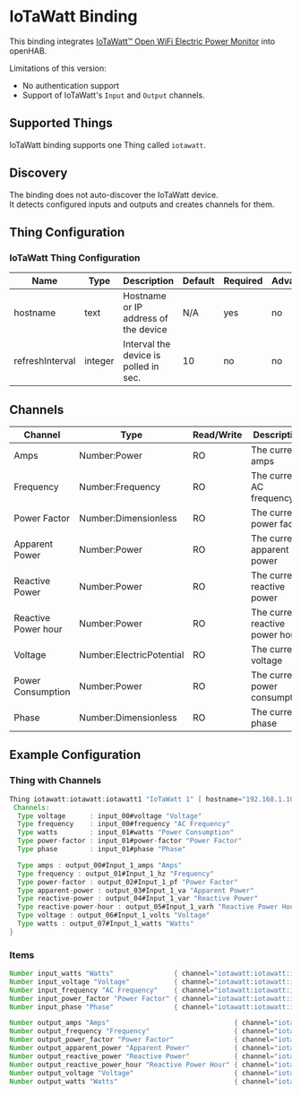 # IoTaWatt Binding

This binding integrates [IoTaWatt™ Open WiFi Electric Power Monitor](https://iotawatt.com/) into openHAB.

Limitations of this version:

- No authentication support
- Support of IoTaWatt's `Input` and `Output` channels.

## Supported Things

IoTaWatt binding supports one Thing called `iotawatt`.

## Discovery

The binding does not auto-discover the IoTaWatt device.  
It detects configured inputs and outputs and creates channels for them.

## Thing Configuration

### IoTaWatt Thing Configuration

| Name            | Type    | Description                          | Default | Required | Advanced |
|-----------------|---------|--------------------------------------|---------|----------|----------|
| hostname        | text    | Hostname or IP address of the device | N/A     | yes      | no       |
| refreshInterval | integer | Interval the device is polled in sec. | 10      | no       | no       |

## Channels

| Channel             | Type                     | Read/Write | Description                     |
|---------------------|--------------------------|------------|---------------------------------|
| Amps                | Number:Power             | RO         | The current amps                |
| Frequency           | Number:Frequency         | RO         | The current AC frequency        |
| Power Factor        | Number:Dimensionless     | RO         | The current power factor        |
| Apparent Power      | Number:Power             | RO         | The current apparent power      |
| Reactive Power      | Number:Power             | RO         | The current reactive power      |
| Reactive Power hour | Number:Power             | RO         | The current reactive power hour |
| Voltage             | Number:ElectricPotential | RO         | The current voltage             |
| Power Consumption   | Number:Power             | RO         | The current power consumption   |
| Phase               | Number:Dimensionless     | RO         | The current phase               |

## Example Configuration

### Thing with Channels

```java
Thing iotawatt:iotawatt:iotawatt1 "IoTaWatt 1" [ hostname="192.168.1.10" ] {
 Channels:
  Type voltage      : input_00#voltage "Voltage"
  Type frequency    : input_00#frequency "AC Frequency"
  Type watts        : input_01#watts "Power Consumption"
  Type power-factor : input_01#power-factor "Power Factor"
  Type phase        : input_01#phase "Phase"

  Type amps : output_00#Input_1_amps "Amps"
  Type frequency : output_01#Input_1_hz "Frequency"
  Type power-factor : output_02#Input_1_pf "Power Factor"
  Type apparent-power : output_03#Input_1_va "Apparent Power"
  Type reactive-power : output_04#Input_1_var "Reactive Power"
  Type reactive-power-hour : output_05#Input_1_varh "Reactive Power Hour"
  Type voltage : output_06#Input_1_volts "Voltage"
  Type watts : output_07#Input_1_watts "Watts"
}
```

### Items

```java
Number input_watts "Watts"               { channel="iotawatt:iotawatt:iotawatt1:input_01#watts" }
Number input_voltage "Voltage"           { channel="iotawatt:iotawatt:iotawatt1:input_00#voltage"  }
Number input_frequency "AC Frequency"    { channel="iotawatt:iotawatt:iotawatt1:input_00#frequency"  }
Number input_power_factor "Power Factor" { channel="iotawatt:iotawatt:iotawatt1:input_01#power-factor" }
Number input_phase "Phase"               { channel="iotawatt:iotawatt:iotawatt1:input_01#phase" }

Number output_amps "Amps"                               { channel="iotawatt:iotawatt:iotawatt1:output_00#Input_1_amps" }
Number output_frequency "Frequency"                     { channel="iotawatt:iotawatt:iotawatt1:output_01#Input_1_hz" }
Number output_power_factor "Power Factor"               { channel="iotawatt:iotawatt:iotawatt1:output_02#Input_1_pf" }
Number output_apparent_power "Apparent Power"           { channel="iotawatt:iotawatt:iotawatt1:output_03#Input_1_va" }
Number output_reactive_power "Reactive Power"           { channel="iotawatt:iotawatt:iotawatt1:output_04#Input_1_var" }
Number output_reactive_power_hour "Reactive Power Hour" { channel="iotawatt:iotawatt:iotawatt1:output_05#Input_1_varh" }
Number output_voltage "Voltage"                         { channel="iotawatt:iotawatt:iotawatt1:output_06#Input_1_volts" }
Number output_watts "Watts"                             { channel="iotawatt:iotawatt:iotawatt1:output_07#Input_1_watts" }
```
